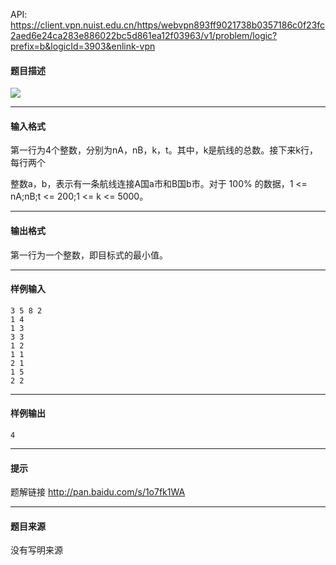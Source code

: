 API: https://client.vpn.nuist.edu.cn/https/webvpn893ff9021738b0357186c0f23fc2aed6e24ca283e886022bc5d861ea12f03963/v1/problem/logic?prefix=b&logicId=3903&enlink-vpn

#### 题目描述

![](../file/3903_0.png)

---

#### 输入格式

第一行为4个整数，分别为nA，nB，k，t。其中，k是航线的总数。接下来k行，每行两个

整数a，b，表示有一条航线连接A国a市和B国b市。对于 100% 的数据，1 <= nA;nB;t <= 200;1 <= k <= 5000。

---

#### 输出格式

第一行为一个整数，即目标式的最小值。

---

#### 样例输入
```
3 5 8 2
1 4
1 3
3 3
1 2
1 1
2 1
1 5
2 2
```

---

#### 样例输出
```
4
```

---

#### 提示

题解链接 http://pan.baidu.com/s/1o7fk1WA

---

#### 题目来源

没有写明来源